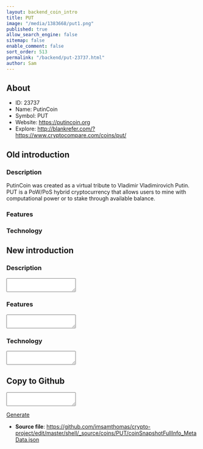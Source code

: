 ```yaml
---
layout: backend_coin_intro
title: PUT
image: "/media/1383668/put1.png"
published: true
allow_search_engine: false
sitemap: false
enable_comment: false
sort_order: 513
permalink: "/backend/put-23737.html"
author: Sam
---
```


## About

- ID: 23737
- Name: PutinCoin
- Symbol: PUT
- Website: https://putincoin.org
- Explore: http://blankrefer.com/?https://www.cryptocompare.com/coins/put/


## Old introduction

### Description

<p>PutinCoin was created as a virtual tribute to Vladimir Vladimirovich Putin. PUT is a PoW/PoS hybrid cryptocurrency that allows users to mine with computational power or to stake through available balance. </p>

### Features


### Technology




## New introduction


### Description
<textarea id="meta_description" name="description"></textarea>

### Features
<textarea id="meta_features" name="features"></textarea>

### Technology
<textarea id="meta_technology" name="technology"></textarea>


## Copy to Github

<textarea id="coinsnapshotfullinfo_metadata"></textarea>

<a href="#gen" onclick="generateMetaDatJson()">Generate</a>

- **Source file**: <a href="https://github.com/imsamthomas/crypto-project/edit/master/shell/_source/coins/PUT/coinSnapshotFullInfo_MetaData.json">https://github.com/imsamthomas/crypto-project/edit/master/shell/_source/coins/PUT/coinSnapshotFullInfo_MetaData.json</a>

